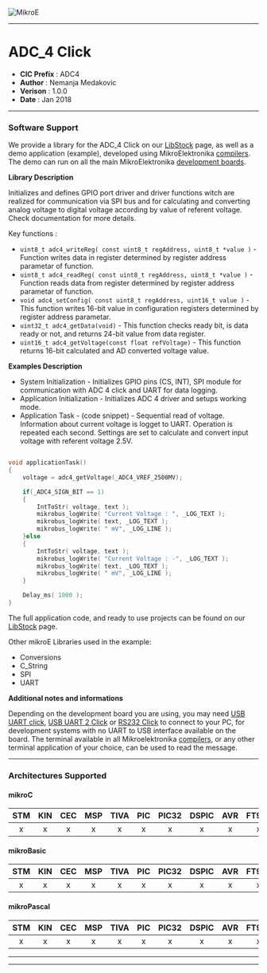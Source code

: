![MikroE](http://www.mikroe.com/img/designs/beta/logo_small.png)

---

# ADC_4 Click

- **CIC Prefix**  : ADC4
- **Author**      : Nemanja Medakovic
- **Verison**     : 1.0.0
- **Date**        : Jan 2018

---


### Software Support

We provide a library for the ADC_4 Click on our [LibStock](https://libstock.mikroe.com/projects/view/2293/adc-4-click) 
page, as well as a demo application (example), developed using MikroElektronika 
[compilers](http://shop.mikroe.com/compilers). The demo can run on all the main 
MikroElektronika [development boards](http://shop.mikroe.com/development-boards).

**Library Description**

Initializes and defines GPIO port driver and driver functions witch are realized for communication via SPI bus and for calculating and converting
analog voltage to digital voltage according by value of referent voltage. Check documentation for more details.

Key functions :

- ``` uint8_t adc4_writeReg( const uint8_t regAddress, uint8_t *value ) ``` - Function writes data in register determined by register address parametar of function.
- ``` uint8_t adc4_readReg( const uint8_t regAddress, uint8_t *value ) ``` - Function reads data from register determined by register address parametar of function.
- ``` void adc4_setConfig( const uint8_t regAddress, uint16_t value ) ``` - This function writes 16-bit value in configuration registers determined by register address parametar.
- ``` uint32_t adc4_getData(void) ``` - This function checks ready bit, is data ready or not, and returns 24-bit value from data register.
- ``` uint16_t adc4_getVoltage(const float refVoltage) ``` - This function returns 16-bit calculated and AD converted voltage value.

**Examples Description**

- System Initialization - Initializes GPIO pins (CS, INT), SPI module for communication
  with ADC 4 click and UART for data logging.
- Application Initialization - Initializes ADC 4 driver and setups working mode.
- Application Task - (code snippet) - Sequential read of voltage. Information about
  current voltage is logget to UART. Operation is repeated each second. Settings are set
  to calculate and convert input voltage with referent voltage 2.5V.


```.c

void applicationTask()
{
    voltage = adc4_getVoltage(_ADC4_VREF_2500MV);

    if(_ADC4_SIGN_BIT == 1)
    {
        IntToStr( voltage, text );
        mikrobus_logWrite( "Current Voltage : ", _LOG_TEXT );
        mikrobus_logWrite( text, _LOG_TEXT );
        mikrobus_logWrite( " mV", _LOG_LINE );
    }else
    {
        IntToStr( voltage, text );
        mikrobus_logWrite( "Current Voltage : -", _LOG_TEXT );
        mikrobus_logWrite( text, _LOG_TEXT );
        mikrobus_logWrite( " mV", _LOG_LINE );
    }

    Delay_ms( 1000 );
}

```

The full application code, and ready to use projects can be found on our 
[LibStock](https://libstock.mikroe.com/projects/view/2293/adc-4-click) page.

Other mikroE Libraries used in the example:

- Conversions
- C_String
- SPI
- UART

**Additional notes and informations**

Depending on the development board you are using, you may need 
[USB UART click](http://shop.mikroe.com/usb-uart-click), 
[USB UART 2 Click](http://shop.mikroe.com/usb-uart-2-click) or 
[RS232 Click](http://shop.mikroe.com/rs232-click) to connect to your PC, for 
development systems with no UART to USB interface available on the board. The 
terminal available in all Mikroelektronika 
[compilers](http://shop.mikroe.com/compilers), or any other terminal application 
of your choice, can be used to read the message.

---
### Architectures Supported

#### mikroC

| STM | KIN | CEC | MSP | TIVA | PIC | PIC32 | DSPIC | AVR | FT90x |
|:-:|:-:|:-:|:-:|:-:|:-:|:-:|:-:|:-:|:-:|
| x | x | x | x | x | x | x | x | x | x |

#### mikroBasic

| STM | KIN | CEC | MSP | TIVA | PIC | PIC32 | DSPIC | AVR | FT90x |
|:-:|:-:|:-:|:-:|:-:|:-:|:-:|:-:|:-:|:-:|
| x | x | x | x | x | x | x | x | x | x |

#### mikroPascal

| STM | KIN | CEC | MSP | TIVA | PIC | PIC32 | DSPIC | AVR | FT90x |
|:-:|:-:|:-:|:-:|:-:|:-:|:-:|:-:|:-:|:-:|
| x | x | x | x | x | x | x | x | x | x |

---
---
